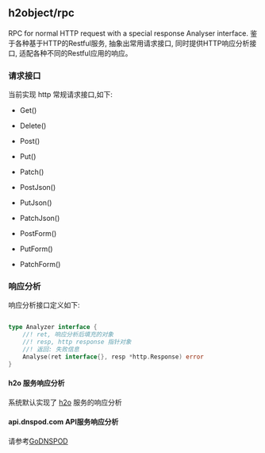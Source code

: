 h2object/rpc
---

RPC for normal HTTP request with a special response Analyser interface.
鉴于各种基于HTTP的Restful服务, 抽象出常用请求接口, 同时提供HTTP响应分析接口, 适配各种不同的Restful应用的响应。

### 请求接口

当前实现 http 常规请求接口,如下:

*	Get()
*	Delete()
*	Post()
*	Put()
*	Patch()

*	PostJson()
*	PutJson()
*	PatchJson()

*	PostForm()
*	PutForm()
*	PatchForm()

### 响应分析

响应分析接口定义如下:

````go

type Analyzer interface {
	//! ret, 响应分析后填充的对象
	//! resp, http response 指针对象
	//! 返回: 失败信息
	Analyse(ret interface{}, resp *http.Response) error
}

````

#### h2o 服务响应分析

系统默认实现了 [h2o](https://github.com/h2object/h2o) 服务的响应分析

#### api.dnspod.com API服务响应分析

请参考[GoDNSPOD](https://github.com/h2object/GoDNSPOD)
